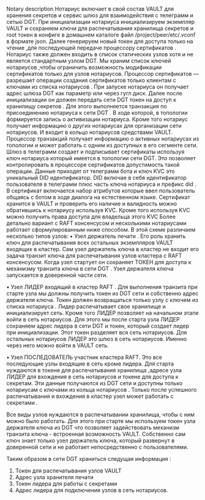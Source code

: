 Notary description
Нотариус включает в свой состав VAULT для хранения секретов и сервис шлюз для взаимодействия с телеграмм и сетью DGT.
При инициализации нотариуса инициализируем экземпляр VAULT и сохраняем ключи для распечатывания хранилища секретов
и root токен в конфиге в домашнем каталоге файл /project/peer/etc/.vconf в формате json. 
Далее генерируем новый токен для доступа только на чтение  ,для последующей передаче процессору сертификатов .
Нотариус также должен входить в список статических узлов хотя и не является стандартным узлом DGT.
 Мы храним список ключей нотариусов ,чтобы ограничить возможность модификации сертификатов только для узлов нотариусов.
Процессор сертификатов — разрешает операции создания сертификатов только клиентам с ключами из списка нотариусов .
При запуске нотариуса он получает адрес шлюза DGT как параметр или через гугл диск.
Далее после инициализации он должен передать сети DGT токен на доступ к хранилищу секретов .
Для этого выполняется транзакция по присоединению нотариуса к сети DGT . В ходе которой,
в топологии формируется запись о активизации нотариуса. Кроме того нотариус получает информацию о других нотариусах
для организации сети нотариусов. И входит в кольцо нотариусов средствами VAULT. 
Процессор транзакций получает информацию о активных нотариусах из топологии и может работать с одним из доступных в его сегменте сети.
Шлюз в телеграмм создает и подписывает сертификаты используя ключ нотариуса который имеется в топологии сети DGT. 
Это позволяет контролировать в процессоре сертификатов допустимость такой операции. 
Данные приходят от телеграмм бота и ключ KVC это уникальный DID идентификатор. 
DID включае в себя идентификатор пользователя в телеграмм плюс часть ключа нотариуса и префикс did .
В сертификат включается набор атрибутов которые ввел пользователь общаясь с ботом в ходе диалога на естественном языке.
Сертификат хранится в VAULT и проверить его наличие и валидность можно обратившись к нотариусу используя KVC.
Кроме того используя KVC можно получить права доступа для владельца этого KVC 
Более детально вариант с RAFT консенсусом и несколькими нотариусами работает сформулированным ниже способом.
В этой схеме различаем несколько типов узлов: 
• Узел держатель печати . Его роль хранить ключ для распечатывания всех остальных экземпляров VAULT входящих в кластер.
Сам узел держатель ключа в кластер не входит его задача транзит ключа для распечатывания узлов кластера с RAFT консенсусом.
Когда узел стартует он сохраняет ТОКЕН для доступа к механизму транзита ключа в сети DGT . Узел держателя ключа запускается в доверенной части сети.

• Узел ЛИДЕР входящий в кластер RAFT . Для выполнения транзита при старте узла мы должны получить токен из DGT сети и собственно адрес держателя ключа.
  Токен должен возвращаться только узлу с ключем из списка нотариуса . Лидер распечатывает свое хранилище и инициализирует сеть.
 Кроме того ЛИДЕР позволяет на начальном этапе войти в сеть нотариусов. Для этого мы после старта узла ЛИДЕР сохраняем 
 адрес лидера в сети DGT и токен, который создает лидер при инициализации. Этот токен разделяет вся сеть нотариусов.
  Для остальных нотариусов ЛИДЕР это  шлюз в сеть нотариусов. Именно через него можно войти в VAULT сеть.

•  Узел ПОСЛЕДОВАТЕЛЬ участник кластера RAFT. Это все  последующие узлы входящие в сеть кроме лидера.
Для старта нуждаются в токене для распечатывания хранилища ,адресе узла ЛИДЕР для вхождения в сеть нотариусов 
и токене для доступа к секретам. Эти данные получаются из DGT сети и доступны только нотариусам с ключами из кольца нотариусов .
 Только после успешного распечатывания и вхождения в кластер узел может работать с секретами .

Все виды узлов нуждаются в распечатывании хранилища, чтобы с ним можно было работать.
Для этого при старте мы используем токен узла держателя ключа из DGT что позволяет задействовать механизм транзита ключа - встроенная возможность VAULT.
Собственно сам ключ знает только узел держатель ключа, который развернут в доверенной сети и не работает непосредственно с пользователями.  

 Таким образом в сети DGT храниться следущая информация :
 1) Токен для распечатывания узлов VAULT
 2) Адрес узла хранителя печати
 3) Токен лидера для работы с секретами 
 4) Адрес лидера для подключения узлов в сеть нотариусов.



